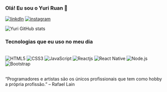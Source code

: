 ### Olá! Eu sou o Yuri Ruan 👋

[![linkdIn](https://img.shields.io/badge/LinkedIn-0077B5?style=for-the-badge&logo=linkedin&logoColor=white)](https://www.linkedin.com/in/yuri-ruan-3219a8225)
[![instagram](https://img.shields.io/badge/Instagram-E4405F?style=for-the-badge&logo=instagram&logoColor=white)](https://www.instagram.com/yuriruan_)

![Yuri GitHub stats](https://github-readme-stats.vercel.app/api?username=yuriruan2021&show_icons=true&theme=dracula)

### Tecnologias que eu uso no meu dia

<div style="display: inline_block"><br/>
<img align="center" src="https://img.shields.io/badge/HTML5-E34F26?style=for-the-badge&logo=html5&logoColor=white" alt="HTML5">
<img align="center" src="	https://img.shields.io/badge/CSS3-1572B6?style=for-the-badge&logo=css3&logoColor=white" alt="CSS3">
<img align="center" src="https://img.shields.io/badge/JavaScript-F7DF1E?style=for-the-badge&logo=javascript&logoColor=black" alt="JavaScript">
<img align="center" src="https://img.shields.io/badge/React-20232A?style=for-the-badge&logo=react&logoColor=61DAFB" alt="Reactjs">
<img align="center" src="https://img.shields.io/badge/React_Native-20232A?style=for-the-badge&logo=react&logoColor=61DAFB" alt="React Native">
<img align="center" src="https://img.shields.io/badge/Node.js-43853D?style=for-the-badge&logo=node.js&logoColor=white" alt="Node.js">
<img align="center" src="https://img.shields.io/badge/Bootstrap-563D7C?style=for-the-badge&logo=bootstrap&logoColor=white" alt="Bootstrap">

</div><br/>

“Programadores e artistas são os únicos profissionais que tem como hobby a própria profissão.” – Rafael Lain
